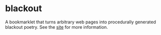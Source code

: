 # blackout
A bookmarklet that turns arbitrary web pages into procedurally generated blackout poetry. See the [site](https://mkremins.github.io/blackout) for more information.
